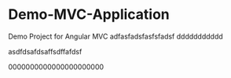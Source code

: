 # Demo-MVC-Application
Demo Project for Angular MVC
adfasfadsfasfsfadsf
ddddddddddd

asdfdsafdsaffsdffafdsf

0000000000000000000000